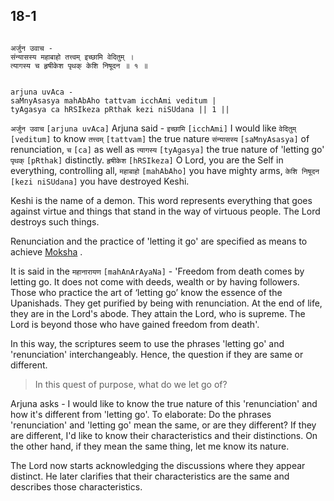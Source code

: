 ## 18-1


```shloka-sa

अर्जुन उवाच -
संन्यासस्य महाबाहो तत्त्वम् इच्छामि वेदितुम् ।
त्यागस्य च हृषीकेश पृथक् केशि निषूदन ॥ १ ॥

```
```shloka-sa-hk

arjuna uvAca -
saMnyAsasya mahAbAho tattvam icchAmi veditum |
tyAgasya ca hRSIkeza pRthak kezi niSUdana || 1 ||

```
`अर्जुन उवाच` `[arjuna uvAca]` Arjuna said - `इच्छामि` `[icchAmi]` I would like `वेदितुम्` `[veditum]` to know `तत्त्वम्` `[tattvam]` the true nature `संन्यासस्य` `[saMnyAsasya]` of renunciation, `च` `[ca]` as well as `त्यागस्य` `[tyAgasya]` the true nature of 'letting go' `पृथक्` `[pRthak]` distinctly. `हृषीकेश` `[hRSIkeza]` O Lord, you are the Self in everything, controlling all, `महाबाहो` `[mahAbAho]` you have mighty arms, `केशि निषूदन` `[kezi niSUdana]` you have destroyed Keshi.

Keshi is the name of a demon. This word represents everything that goes against virtue and things that stand in the way of virtuous people. The Lord destroys such things.

Renunciation and the practice of 'letting it go' are specified as means to achieve 
[Moksha](Back-to-Basics.md#Moksha)
. 

It is said in the 
`महानारायण` `[mahAnArAyaNa]` - 'Freedom from death comes by letting go. It does not come with deeds, wealth or by having followers. Those who practice the art of ‘letting go’ know the essence of the Upanishads. They get purified by being with renunciation. At the end of life, they are in the Lord's abode. They attain the Lord, who is supreme. The Lord is beyond those who have gained freedom from death'.

In this way, the scriptures seem to use the phrases 'letting go' and 'renunciation' interchangeably. Hence, the question if they are same or different.



<a name='applnote_218'></a>
> In this quest of purpose, what do we let go of?



Arjuna asks - I would like to know the true nature of this 'renunciation' and how it's different from 'letting go'. To elaborate: Do the phrases 'renunciation' and 'letting go' mean the same, or are they different? If they are different, I'd like to know their characteristics and their distinctions. On the other hand, if they mean the same thing, let me know its nature.

The Lord now starts acknowledging the discussions where they appear distinct. He later clarifies that their characteristics are the same and describes those characteristics.



